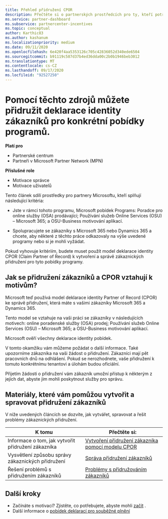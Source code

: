 ```yaml
---
title: Přehled přidružení CPOR
description: Přečtěte si o partnerských prostředcích pro ty, kteří potřebují přidružit zákazníky ke konkrétním pobídek programům prostřednictvím modelu CPOR (Claim Partner of Record).
ms.service: partner-dashboard
ms.subservice: partnercenter-incentives
ms.topic: conceptual
author: Karthic83
ms.author: kashanum
ms.localizationpriority: medium
ms.date: 09/11/2020
ms.openlocfilehash: 6e420f4aa5353126c705c42836052d340ede6504
ms.sourcegitcommit: b91119c587d37b4ed36dda00c2b0b1946beb3012
ms.translationtype: MT
ms.contentlocale: cs-CZ
ms.lasthandoff: 09/17/2020
ms.locfileid: "92527250"
---
```

# <a name="use-these-resources-to-make-customer-association-claims-for-specific-incentives-programs"></a>Pomocí těchto zdrojů můžete přidružit deklarace identity zákazníků pro konkrétní pobídky programů.

**Platí pro**

- Partnerské centrum
- Partneři v Microsoft Partner Network (MPN)

**Příslušné role**

- Motivace správce
- Motivace uživatelů

Tento článek sdílí prostředky pro partnery Microsoftu, kteří splňují následující kritéria:

- Jste v rámci tohoto programu, Microsoft pobídek Programs: Poradce pro online služby (OSA) prodávající; Používání služeb Online Services (OSU) – Microsoft 365; a OSU-Business motivování aplikací.

- Spolupracujete se zákazníky s Microsoft 365 nebo Dynamics 365 a chcete, aby některé z těchto práce odkazovaly na výše uvedené programy nebo si je mohli vyžádat.

Pokud vyhovuje kritériím, budete muset použít model deklarace identity CPOR (Claim Partner of Record) k vytvoření a správě zákaznických přidružení pro tyto pobídky programy.
 
## <a name="how-do-customer-associations-and-cpor-relate-to-incentives"></a>Jak se přidružení zákazníků a CPOR vztahují k motivům?

Microsoft teď používá model deklarace identity Partner of Record (CPOR) ke správě přidružení, která máte s vašimi zákazníky Microsoft 365 a Dynamics 365.

Tento model se vztahuje na vaši práci se zákazníky v následujících motivech: online poradenské služby (OSA) prodej; Používání služeb Online Services (OSU) – Microsoft 365; a OSU-Business motivování aplikací.

Microsoft ověří všechny deklarace identity pobídek.

V tomto okamžiku vám můžeme požádat o další informace. Také upozorníme zákazníka na vaši žádost o přidružení. Zákazníci mají pět pracovních dnů na odhlášení. Pokud se nerozhodnete, vaše přidružení k tomuto konkrétnímu tenantovi a úlohám budou oficiální.

Přijetím žádosti o přidružení vám zákazník umožní přístup k některým z jejich dat, abyste jim mohli poskytnout služby pro správu. 

## <a name="resources-to-help-you-create-and-manage-customer-associations"></a>Materiály, které vám pomůžou vytvořit a spravovat přidružení zákazníků

V níže uvedených článcích se dozvíte, jak vytvářet, spravovat a řešit problémy zákaznických přidružení.

|  **K tomu**  |  **Přečtěte si:**  |
|--------------|-----------|
| Informace o tom, jak vytvořit přidružení zákazníka  | [Vytvoření přidružení zákazníka pomocí modelu CPOR](submit-osa-claim.md)  |
|Vysvětlení způsobu správy zákaznických přidružení  | [Správa přidružení zákazníků](incentives-manage-customer-associations.md)  |
|Řešení problémů s přidružením zákazníků  | [Problémy s přidružováním zákazníků](incentives-customer-association-issues.md)  |

## <a name="next-steps"></a>Další kroky

- Začínáte s motivací? Zjistěte, co potřebujete, abyste mohli [začít](incentives-get-started-intro.md) .
- Další informace o [pobídek deklarací pro souběžné plnění](claims-overview.md)
